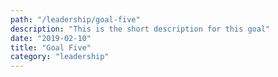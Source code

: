```yaml
---
path: "/leadership/goal-five"
description: "This is the short description for this goal"
date: "2019-02-10"
title: "Goal Five"
category: "leadership"
---
```

